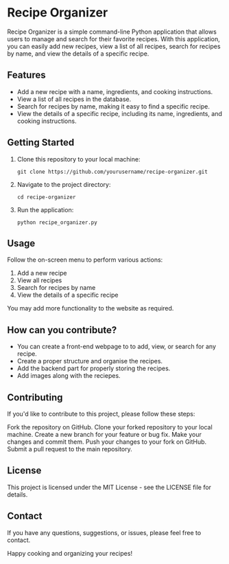 # Recipe Organizer

Recipe Organizer is a simple command-line Python application that allows users to manage and search for their favorite recipes. With this application, you can easily add new recipes, view a list of all recipes, search for recipes by name, and view the details of a specific recipe.

## Features

- Add a new recipe with a name, ingredients, and cooking instructions.
- View a list of all recipes in the database.
- Search for recipes by name, making it easy to find a specific recipe.
- View the details of a specific recipe, including its name, ingredients, and cooking instructions.

## Getting Started

1. Clone this repository to your local machine:

   ```
   git clone https://github.com/yourusername/recipe-organizer.git
    ```
2. Navigate to the project directory:
    ```
    cd recipe-organizer
    ```
3. Run the application:
    ```
    python recipe_organizer.py
    ```

## Usage
Follow the on-screen menu to perform various actions:

1. Add a new recipe
2. View all recipes
3. Search for recipes by name 
4. View the details of a specific recipe

You may add more functionality to the website as required.


## How can you contribute?

- You can create a front-end webpage to to add, view, or search for any recipe.
- Create a proper structure and organise the recipes.
- Add the backend part for properly storing the recipes.
- Add images along with the reciepes.


## Contributing
If you'd like to contribute to this project, please follow these steps:

Fork the repository on GitHub.
Clone your forked repository to your local machine.
Create a new branch for your feature or bug fix.
Make your changes and commit them.
Push your changes to your fork on GitHub.
Submit a pull request to the main repository.


## License
This project is licensed under the MIT License - see the LICENSE file for details.


## Contact
If you have any questions, suggestions, or issues, please feel free to contact.

Happy cooking and organizing your recipes!